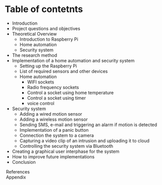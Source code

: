# Table of contetnts
* Introduction
* Project questions and objectives
* Theoretical Overview
  - Introduction to Raspberry Pi
  - Home automation
  - Security system
* The research method
* Implementation of a home automation and security system
  - Setting up the Raspberry Pi
  - List of required sensors and other devices
  - Home automation
    - WIFI sockets
    - Radio frequency sockets
    - Control a socket using home temperature
    - Control a socket using timer
    - voice control
* Security system
  - Adding a wired motion sensor
  - Adding a wireless motion sensor
  - Sending SMS, e-mail and triggering an alarm if motion is detected
  - Implementation of a panic button
  - Connection the system to a camera
  - Capturing a video clip of an intrusion and  uploading it to cloud
  - Controlling the security system via Bluetooth
* Creating a graphical user interphase for the system
* How to improve future implementations
* Conclusion

&nbsp;References  
&nbsp;Appendix

